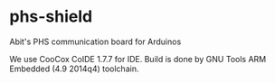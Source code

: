 # phs-shield
Abit's PHS communication board for Arduinos

We use CooCox CoIDE 1.7.7 for IDE.
Build is done by GNU Tools ARM Embedded (4.9 2014q4) toolchain.
